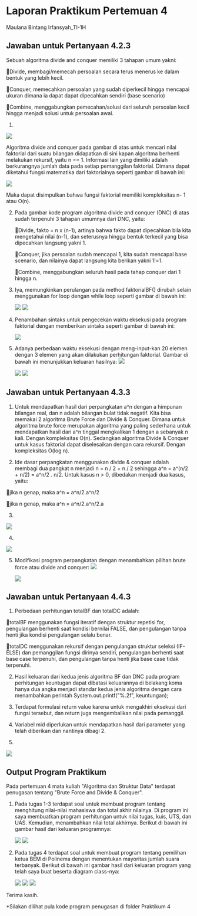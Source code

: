 # Laporan Praktikum Pertemuan 4
Maulana Bintang Irfansyah_TI-1H
## Jawaban untuk Pertanyaan 4.2.3
Sebuah algoritma divide and conquer memiliki 3 tahapan umum yakni:

🌷Divide, membagi/memecah persoalan secara terus menerus ke dalam bentuk yang lebih kecil.

🌷Conquer, memecahkan persoalan yang sudah diperkecil hingga mencapai ukuran dimana ia dapat dapat dipecahkan sendiri (base scenario)

🌷Combine, menggabungkan pemecahan/solusi dari seluruh persoalan kecil hingga menjadi solusi untuk persoalan awal.

1.
<img src="SATU.JPG">
 
 Algoritma divide and conquer pada gambar di atas untuk mencari nilai faktorial dari suatu bilangan didapatkan di sini kapan algoritma berhenti melakukan rekursif, yaitu n == 1. Informasi lain yang dimiliki adalah berkurangnya jumlah data pada setiap pemanggilan faktorial. Dimana dapat diketahui fungsi matematika dari faktorialnya seperti gambar di bawah ini:

 <img src="DUA.JPG">

 Maka dapat disimpulkan bahwa fungsi faktorial memiliki kompleksitas n- 1 atau O(n).

2. Pada gambar kode program algoritma divide and conquer (DNC) di atas sudah terpenuhi 3 tahapan umumnya dari DNC, yaitu:

    🌷Divide, fakto = n x (n-1), artinya bahwa fakto dapat dipecahkan bila kita mengetahui nilai (n-1), dan seterusnya hingga bentuk terkecil yang bisa dipecahkan langsung yakni 1.

    🌷Conquer, jika persoalan sudah mencapai 1, kita sudah mencapai base scenario, dan nilainya dapat langsung kita berikan yakni 1!=1.

    🌷Combine, menggabungkan seluruh hasil pada tahap conquer dari 1 hingga n.

3. Iya, memungkinkan perulangan pada method faktorialBF() dirubah selain menggunakan for loop dengan while loop seperti gambar di bawah ini:

    <img src="TIGA.JPG">
    <img src="EMPAT.JPG">

4. Penambahan sintaks untuk pengecekan waktu eksekusi pada program faktorial dengan memberikan sintaks seperti gambar di bawah ini:

    <img src="WAKTU.JPG">

5. Adanya perbedaan waktu eksekusi dengan meng-input-kan 20 elemen dengan 3 elemen yang akan dilakukan perhitungan faktorial. Gambar di bawah ini menunjukkan keluaran hasilnya:
    <img src="LIMA.JPG"> 

    <img src="ENAM.JPG">

    <img src="ENAM2.JPG">

## Jawaban untuk Pertanyaan 4.3.3
1. Untuk mendapatkan hasil dari perpangkatan a^n dengan a himpunan bilangan real, dan n adalah bilangan bulat tidak negatif. Kita bisa memakai 2 algoritma Brute Force dan Divide & Conquer. Dimana untuk algoritma brute force merupakan algoritma yang paling sederhana untuk mendapatkan hasil dari a^n tinggal mengkalikan 1 dengan a sebanyak n kali. Dengan kompleksitas O(n). Sedangkan algoritma Divide & Conquer untuk kasus faktorial dapat diselesaikan dengan cara rekursif. Dengan kompleksitas O(log n).

2. Ide dasar perpangkatan menggunakan divide & conquer adalah membagi dua pangkat n menjadi n = n / 2 + n / 2 sehingga a^n = a^(n/2 + n/2) = a^n/2 . n/2. Untuk kasus n > 0, dibedakan menjadi dua kasus, yaitu:

🌷jika n genap, maka a^n = a^n/2.a^n/2

🌷jika n genap, maka a^n = a^n/2.a^n/2.a

3. 
<img src="TUJUH.JPG">

4.
  <img src="DELAPAN.JPG">

5. Modifikasi program perpangkatan dengan menambahkan pilihan brute force atau divide and conquer:
    <img src="SEMBILAN.JPG">

    <img src="SEMBILAN2.JPG">

## Jawaban untuk Pertanyaan 4.4.3
1. Perbedaan perhitungan totalBF dan totalDC adalah:

🌷totalBF menggunakan fungsi iteratif dengan struktur repetisi for, pengulangan berhenti saat kondisi bernilai FALSE, dan pengulangan tanpa henti jika kondisi pengulangan selalu benar.

🌷totalDC menggunakan rekursif dengan pengulangan struktur seleksi (IF-ELSE) dan pemanggilan fungsi dirinya sendiri, pengulangan berhenti saat base case terpenuhi, dan pengulangan tanpa henti jika base case tidak terpenuhi.

2. Hasil keluaran dari kedua jenis algoritma BF dan DNC pada program perhitungan keuntugan dapat dibatasi keluarannya di belakang koma hanya dua angka menjadi standar kedua jenis algoritma dengan cara menambahkan perintah System.out.printf("%.2f", keuntungan); 

3. Terdapat formulasi return value karena untuk mengakhiri eksekusi dari fungsi tersebut, dan return juga mengembalikan nilai pada pemanggil. 

4. Variabel mid diperlukan untuk mendapatkan hasil dari parameter yang telah diberikan dan nantinya dibagi 2.

5. 
 <img src="SEPULUH.JPG">


## Output Program Praktikum
Pada pertemuan 4 mata kuliah "Algoritma dan Struktur Data" terdapat penugasan tentang "Brute Force and Divide & Conquer".

1. Pada tugas 1-3 terdapat soal untuk membuat program tentang menghitung nilai-nilai mahasiswa dan total akhir nilainya. Di program ini saya membuatkan program perhitungan untuk nilai tugas, kuis, UTS, dan UAS. Kemudian, menambahkan nilai total akhirnya. Berikut di bawah ini gambar hasil dari keluaran programnya:

    <img src="1.1.JPG">
    <img src="1.2.JPG">

2. Pada tugas 4 terdapat soal untuk membuat program tentang pemilihan ketua BEM di Polinema dengan menentukan mayoritas jumlah suara terbanyak. Berikut di bawah ini gambar hasil dari keluaran program yang telah saya buat beserta diagram class-nya:

    <img src="DIAGRAM.JPG">


    <img src="2.1.JPG">
    

    <img src="2.2.JPG">



Terima kasih.
    
 *Silakan dilihat pula kode program penugasan di folder Praktikum 4
